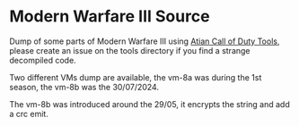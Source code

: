 # Modern Warfare III Source

Dump of some parts of Modern Warfare III using [Atian Call of Duty Tools](https://github.com/ate47/atian-cod-tools), please create an issue on the tools directory if you find a strange decompiled code.

Two different VMs dump are available, the vm-8a was during the 1st season, the vm-8b was the 30/07/2024.

The vm-8b was introduced around the 29/05, it encrypts the string and add a crc emit.

